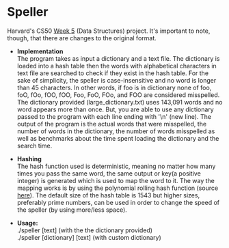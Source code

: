 # Speller
Harvard's CS50 [Week 5](https://cs50.harvard.edu/college/2022/spring/psets/5/speller/#speller) (Data Structures) project. It's important to note, though, that there are changes to the original format. <br/>

* **Implementation** <br/>
The program takes as input a dictionary and a text file. The dictionary is loaded into a hash table then the words with alphabetical characters in text file are searched to check if they exist in the hash table. For the sake of simplicity, the speller is case-insensitive and no word is longer than 45 characters. In other words, if foo is in dictionary none of foo, foO, fOo, fOO, fOO, Foo, FoO, FOo, and FOO are considered misspelled. The dictionary provided (large_dictionary.txt) uses 143,091 words and no word appears more than once. But, you are able to use any dictionary passed to the program with each line ending with '\n' (new line). The output of the program is the actual words that were misspelled, the number of words in the dictionary, the number of words misspelled as well as benchmarks about the time spent loading the dictionary and the search time.

* **Hashing** <br/>
The hash function used is deterministic, meaning no matter how many times you pass the same word, the same output or key(a positive integer) is generated which is used to map the word to it. The way the mapping works is by using the polynomial rolling hash function (source [here](https://www.geeksforgeeks.org/string-hashing-using-polynomial-rolling-hash-function/)). The default size of the hash table is 1543 but higher sizes, preferably prime numbers, can be used in order to change the speed of the speller (by using more/less space).

* **Usage:** <br/>
./speller [text] (with the the dictionary provided) <br/>
./speller [dictionary] [text] (with custom dictionary)<br/>
